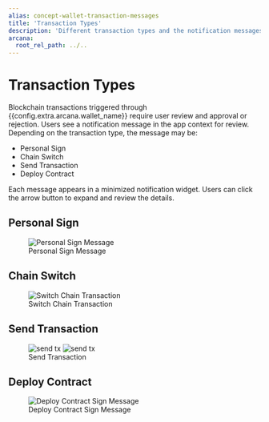 ```yaml
---
alias: concept-wallet-transaction-messages
title: 'Transaction Types'
description: 'Different transaction types and the notification messages triggered for each blockchain transaction type.'
arcana:
  root_rel_path: ../..
---
```


# Transaction Types

Blockchain transactions triggered through {{config.extra.arcana.wallet_name}} require user review and approval or rejection. Users see a notification message in the app context for review. Depending on the transaction type, the message may be:

* Personal Sign
* Chain Switch
* Send Transaction
* Deploy Contract

Each message appears in a minimized notification widget. Users can click the arrow button to expand and review the details.

## Personal Sign

<figure markdown="span">
  <img alt="Personal Sign Message" src="{{config.extra.arcana.img_dir}}/an_wallet_signtx_psign.{{config.extra.arcana.img_png}}" class="an-screenshots-noeffects width_35pc"/>
  <figcaption>Personal Sign Message</figcaption>
</figure>

## Chain Switch

<figure markdown="span">
  <img alt="Switch Chain Transaction" src="{{config.extra.arcana.img_dir}}/an_wallet_signtx_swchain.{{config.extra.arcana.img_png}}" class="an-screenshots-noeffects width_35pc"/>
  <figcaption>Switch Chain Transaction</figcaption>
</figure>

## Send Transaction

<figure markdown="span">
  <img alt="send tx" src="{{config.extra.arcana.img_dir}}/an_wallet_signtx_send.{{config.extra.arcana.img_gif}}" class="an-screenshots-noeffects width_35pc"/>
  <img alt="send tx" src="{{config.extra.arcana.img_dir}}/an_wallet_signtx_send_2.{{config.extra.arcana.img_gif}}" class="an-screenshots-noeffects width_35pc"/>
  <figcaption>Send Transaction</figcaption>
</figure>

## Deploy Contract

<figure markdown="span">
  <img alt="Deploy Contract Sign Message" src="{{config.extra.arcana.img_dir}}/an_wallet_signtx_deploy_ctr.{{config.extra.arcana.img_png}}" class="an-screenshots-noeffects width_35pc"/>
  <figcaption>Deploy Contract Sign Message</figcaption>
</figure>